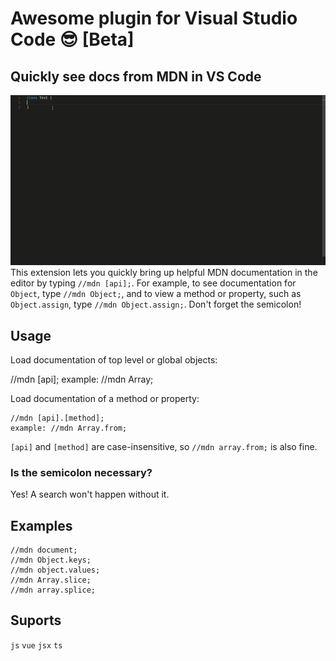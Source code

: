 # Awesome plugin for Visual Studio Code :sunglasses: [Beta]

## Quickly see docs from MDN in VS Code

![Quick Demo](demo.gif)
<br/>
This extension lets you quickly bring up helpful MDN documentation in the editor by typing `//mdn [api];`. For example, to see documentation for `Object`, type `//mdn Object;`, and to view a method or property, such as `Object.assign`, type `//mdn Object.assign;`. Don't forget the semicolon!

## Usage

Load documentation of top level or global objects:
  
 //mdn [api];
example: //mdn Array;

Load documentation of a method or property:

    //mdn [api].[method];
    example: //mdn Array.from;

`[api]` and `[method]` are case-insensitive, so `//mdn array.from;` is also fine.

### Is the semicolon necessary?

Yes! A search won't happen without it.

## Examples

```
//mdn document;
//mdn Object.keys;
//mdn object.values;
//mdn Array.slice;
//mdn array.splice;
```

## Suports

`js` `vue` `jsx` `ts`
